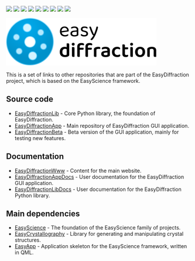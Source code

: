 <!-- prettier-ignore-start -->
[![][AppBadge]][EasyDiffractionApp]
[![][BetaBadge]][EasyDiffractionBeta]
[![][LibBadge]][EasyDiffractionLib]
[![][WwwBadge]][EasyDiffractionWww]
[![][AppDocsBadge]][EasyDiffractionAppDocs]
[![][LibDocsBadge]][EasyDiffractionLibDocs]
[![][EasyScienceBadge]][EasyScience]
[![][EasyCrystallographyBadge]][EasyCrystallography]
[![][EasyAppBadge]][EasyApp]
<!-- prettier-ignore-end -->

<!-- project logo -->
<p align='left'>
  <picture>
    <!-- light mode logo -->
    <source media='(prefers-color-scheme: light)' srcset='https://raw.githubusercontent.com/EasyScience/EasyDiffraction/master/resources/logo/EasyDiffraction-logo_lightmode.svg'>
    <!-- dark mode logo -->
    <source media='(prefers-color-scheme: dark)' srcset='https://raw.githubusercontent.com/EasyScience/EasyDiffraction/master/resources/logo/EasyDiffraction-logo_darkmode.svg'>
    <!-- default logo == light mode logo -->
    <img src='https://raw.githubusercontent.com/EasyScience/EasyDiffraction/master/resources/logo/EasyDiffraction-logo_lightmode.svg' alt='EasyDiffraction'>
  </picture>
</p>

This is a set of links to other repositories that are part of the
EasyDiffraction project, which is based on the EasyScience framework.

## Source code

- [EasyDiffractionLib] - Core Python library, the foundation of EasyDiffraction.
- [EasyDiffractionApp] - Main repository of EasyDiffraction GUI application.
- [EasyDiffractionBeta] - Beta version of the GUI application, mainly for
  testing new features.

## Documentation

- [EasyDiffractionWww] - Content for the main website.
- [EasyDiffractionAppDocs] - User documentation for the EasyDiffraction GUI
  application.
- [EasyDiffractionLibDocs] - User documentation for the EasyDiffraction Python
  library.

## Main dependencies

- [EasyScience] - The foundation of the EasyScience family of projects.
- [EasyCrystallography] - Library for generating and manipulating crystal
  structures.
- [EasyApp] - Application skeleton for the EasyScience framework, written in
  QML.

<!-- prettier-ignore-start -->
<!-- logo -->
[EasyDiffraction Logo]: resources/logo/test.svg
<!-- main links -->
[EasyApp]: https://github.com/EasyScience/EasyApp
[EasyCrystallography]: https://github.com/EasyScience/easyCrystallography
[EasyDiffractionApp]: https://github.com/EasyScience/easyDiffractionApp
[EasyDiffractionAppDocs]: https://github.com/EasyScience/EasyDiffractionAppDocs
[EasyDiffractionBeta]: https://github.com/EasyScience/EasyDiffractionBeta
[EasyDiffractionLib]: https://github.com/EasyScience/EasyDiffractionLib
[EasyDiffractionLibDocs]: https://github.com/EasyScience/EasyDiffractionLibDocs
[EasyDiffractionWww]: https://github.com/EasyScience/EasyDiffractionWww
[EasyScience]: https://github.com/EasyScience/EasyScience
<!-- badges -->
[AppBadge]: https://img.shields.io/badge/App-blue?style=flat-square
[BetaBadge]: https://img.shields.io/badge/AppBeta-blue?style=flat-square
[LibBadge]: https://img.shields.io/badge/Lib-blue?style=flat-square
[WwwBadge]: https://img.shields.io/badge/Website-olive?style=flat-square
[AppDocsBadge]: https://img.shields.io/badge/App_Docs-olive?style=flat-square
[LibDocsBadge]: https://img.shields.io/badge/Lib_Docs-olive?style=flat-square
[EasyScienceBadge]: https://img.shields.io/badge/EasyScience-sienna?style=flat-square
[EasyCrystallographyBadge]: https://img.shields.io/badge/EasyCrystallography-sienna?style=flat-square
[EasyAppBadge]: https://img.shields.io/badge/EasyApp-sienna?style=flat-square
<!-- prettier-ignore-end -->
